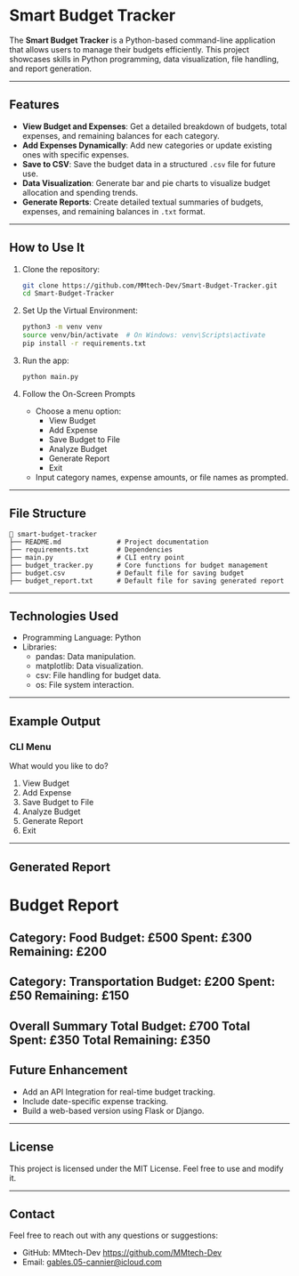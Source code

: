 # Smart Budget Tracker

The **Smart Budget Tracker** is a Python-based command-line application that allows users to manage their budgets efficiently. This project showcases skills in Python programming, data visualization, file handling, and report generation.

---

## **Features**

- **View Budget and Expenses**: Get a detailed breakdown of budgets, total expenses, and remaining balances for each category.
- **Add Expenses Dynamically**: Add new categories or update existing ones with specific expenses.
- **Save to CSV**: Save the budget data in a structured `.csv` file for future use.
- **Data Visualization**: Generate bar and pie charts to visualize budget allocation and spending trends.
- **Generate Reports**: Create detailed textual summaries of budgets, expenses, and remaining balances in `.txt` format.

---

## **How to Use It**

1. Clone the repository:
   ```bash
   git clone https://github.com/MMtech-Dev/Smart-Budget-Tracker.git
   cd Smart-Budget-Tracker
   ```

2. Set Up the Virtual Environment:
   ```bash
   python3 -m venv venv
   source venv/bin/activate  # On Windows: venv\Scripts\activate
   pip install -r requirements.txt

   ```

3. Run the app:
   ```bash
   python main.py
   ```

4. Follow the On-Screen Prompts
   * Choose a menu option:
     * View Budget
     * Add Expense
     * Save Budget to File
     * Analyze Budget
     * Generate Report
     * Exit
   * Input category names, expense amounts, or file names as prompted.

---


## **File Structure**

```
📂 smart-budget-tracker
├── README.md              # Project documentation
├── requirements.txt       # Dependencies
├── main.py                # CLI entry point
├── budget_tracker.py      # Core functions for budget management
├── budget.csv             # Default file for saving budget
├── budget_report.txt      # Default file for saving generated report

```

---

## **Technologies Used**

* Programming Language: Python
* Libraries:
  * pandas: Data manipulation.
  * matplotlib: Data visualization.
  * csv: File handling for budget data.
  * os: File system interaction.


---

## **Example Output**
### CLI Menu

What would you like to do?
1. View Budget
2. Add Expense
3. Save Budget to File
4. Analyze Budget
5. Generate Report
6. Exit

---

## **Generated Report**
Budget Report
==============================
Category: Food
  Budget: £500
  Spent: £300
  Remaining: £200
------------------------------
Category: Transportation
  Budget: £200
  Spent: £50
  Remaining: £150
------------------------------
Overall Summary
  Total Budget: £700
  Total Spent: £350
  Total Remaining: £350
---

## **Future Enhancement**
* Add an API Integration for real-time budget tracking.
* Include date-specific expense tracking.
* Build a web-based version using Flask or Django.

---

## **License**
This project is licensed under the MIT License. Feel free to use and modify it.

---
## **Contact**

Feel free to reach out with any questions or suggestions:
- GitHub: MMtech-Dev https://github.com/MMtech-Dev
- Email: gables.05-cannier@icloud.com


